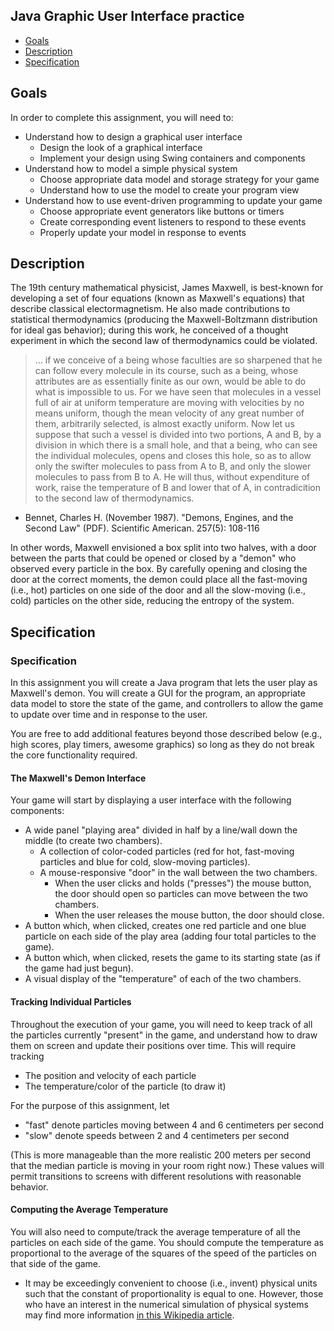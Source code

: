 ## Java Graphic User Interface practice

- [Goals](#goals)
- [Description](#description)
- [Specification](#specification)

## Goals

In order to complete this assignment, you will need to:
- Understand how to design a graphical user interface
  - Design the look of a graphical interface
  - Implement your design using Swing containers and components
- Understand how to model a simple physical system
  - Choose appropriate data model and storage strategy for your game
  - Understand how to use the model to create your program view
- Understand how to use event-driven programming to update your game
  - Choose appropriate event generators like buttons or timers
  - Create corresponding event listeners to respond to these events
  - Properly update your model in response to events

## Description

The 19th century mathematical physicist, James Maxwell, is best-known for developing a set of four equations (known as Maxwell's equations) that describe classical electormagnetism. He also made contributions to statistical thermodynamics (producing the Maxwell-Boltzmann distribution for ideal gas behavior); during this work, he conceived of a thought experiment in which the second law of thermodynamics could be violated.

> ... if we conceive of a being whose faculties are so sharpened that he can follow every molecule in its course, such as a being, whose attributes are as essentially finite as our own, would be able to do what is impossible to us. For we have seen that molecules in a vessel full of air at uniform temperature are moving with velocities by no means uniform, though the mean velocity of any great number of them, arbitrarily selected, is almost exactly uniform. Now let us suppose that such a vessel is divided into two portions, A and B, by a division in which there is a small hole, and that a being, who can see the individual molecules, opens and closes this hole, so as to allow only the swifter molecules to pass from A to B, and only the slower molecules to pass from B to A. He will thus, without expenditure of work, raise the temperature of B and lower that of A, in contradicition to the second law of thermodynamics.
- Bennet, Charles H. (November 1987). "Demons, Engines, and the Second Law" (PDF). Scientific American. 257(5): 108-116

In other words, Maxwell envisioned a box split into two halves, with a door between the parts that could be opened or closed by a "demon" who observed every particle in the box. By carefully opening and closing the door at the correct moments, the demon could place all the fast-moving (i.e., hot) particles on one side of the door and all the slow-moving (i.e., cold) particles on the other side, reducing the entropy of the system.

## Specification

### Specification

In this assignment you will create a Java program that lets the user play as Maxwell's demon. You will create a GUI for the program, an appropriate data model to store the state of the game, and controllers to allow the game to update over time and in response to the user.

You are free to add additional features beyond those described below (e.g., high scores, play timers, awesome graphics) so long as they do not break the core functionality required.

#### The Maxwell's Demon Interface

Your game will start by displaying a user interface with the following components:
- A wide panel "playing area" divided in half by a line/wall down the middle (to create two chambers).
  - A collection of color-coded particles (red for hot, fast-moving particles and blue for cold, slow-moving particles).
  - A mouse-responsive "door" in the wall between the two chambers.
    - When the user clicks and holds ("presses") the mouse button, the door should open so particles can move between the two chambers.
    - When the user releases the mouse button, the door should close.
- A button which, when clicked, creates one red particle and one blue particle on each side of the play area (adding four total particles to the game).
- A button which, when clicked, resets the game to its starting state (as if the game had just begun).
- A visual display of the "temperature" of each of the two chambers.

#### Tracking Individual Particles

Throughout the execution of your game, you will need to keep track of all the particles currently "present" in the game, and understand how to draw them on screen and update their positions over time. This will require tracking
- The position and velocity of each particle
- The temperature/color of the particle (to draw it)

For the purpose of this assignment, let 
- "fast" denote particles moving between 4 and 6 centimeters per second
- "slow" denote speeds between 2 and 4 centimeters per second
 
(This is more manageable than the more realistic 200 meters per second that the median particle is moving in your room right now.) These values will permit transitions to screens with different resolutions with reasonable behavior.

#### Computing the Average Temperature

You will also need to compute/track the average temperature of all the particles on each side of the game. You should compute the temperature as proportional to the average of the squares of the speed of the particles on that side of the game.
- It may be exceedingly convenient to choose (i.e., invent) physical units such that the constant of proportionality is equal to one. However, those who have an interest in the numerical simulation of physical systems may find more information [in this Wikipedia article](http://en.wikipedia.org/wiki/Kinetic_theory_of_gases#Temperature_and_kinetic_energy).
